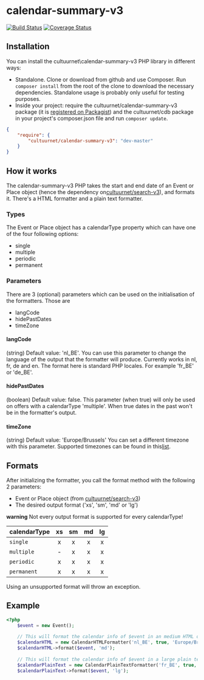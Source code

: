 # calendar-summary-v3

[![Build Status](https://travis-ci.org/cultuurnet/calendar-summary-v3.svg?branch=master)](https://travis-ci.org/cultuurnet/calendar-summary-v3) [![Coverage Status](https://coveralls.io/repos/cultuurnet/calendar-summary-v3/badge.svg?branch=master&service=github)](https://coveralls.io/github/cultuurnet/calendar-summary-v3?branch=master)

## Installation

You can install the cultuurnet\calendar-summary-v3 PHP library in different ways:

* Standalone. Clone or download from github and use Composer. Run ``composer install`` from
  the root of the clone to download the necessary dependencies. Standalone usage is probably only useful for testing
  purposes.
* Inside your project: require the cultuurnet/calendar-summary-v3 package (it is
  [registered on Packagist](https://packagist.org/packages/cultuurnet/calendar-summary-v3)) and the cultuurnet/cdb package in your project's
  composer.json file and run ``composer update``.

```json
{
    "require": {
        "cultuurnet/calendar-summary-v3": "dev-master"
    }
}
```

## How it works
The calendar-summary-v3 PHP takes the start and end date of an Event or Place object (hence the dependency on[cultuurnet/search-v3](https://github.com/cultuurnet/search-v3)), 
and formats it. 
There's a HTML formatter and a plain text formatter.

### Types
The Event or Place object has a calendarType property which can have one of the four following options:
* single
* multiple
* periodic
* permanent

### Parameters
There are 3 (optional) parameters which can be used on the initialisation of the formatters. Those are
* langCode
* hidePastDates
* timeZone
#### langCode
(string) Default value: 'nl_BE'.
You can use this parameter to change the language of the output that the formatter will produce.
Currently works in nl, fr, de and en. The format here is standard PHP locales. For example 'fr_BE' or 'de_BE'.

#### hidePastDates
(boolean) Default value: false.
This parameter (when true) will only be used on offers with a calendarType 'multiple'. When true dates in the past won't be in the formatter's output.

#### timeZone
(string) Default value: 'Europe/Brussels'
You can set a different timezone with this parameter.
Supported timezones can be found in this[list](http://php.net/manual/en/timezones.php).

## Formats
After initializing the formatter, you call the format method with the following 2 parameters:
* Event or Place object (from [cultuurnet/search-v3](https://github.com/cultuurnet/search-v3))
* The desired output format ('xs', 'sm', 'md' or 'lg')

**warning**
Not every output format is supported for every calendarType!

| calendarType  | xs | sm | md | lg |
| :--- | :---: | :---: | :---: | :---: |
| `single` | x | x | x | x |
| `multiple` | - | x | x | x |
| `periodic` | x | x | x | x |
| `permanent` | x | x | x | x | 

Using an unsupported format will throw an exception.

## Example
```php
<?php
    $event = new Event();
    
    // This will format the calendar info of $event in an medium HTML output 
    $calendarHTML = new CalendarHTMLFormatter('nl_BE', true, 'Europe/Brussels');
    $calendarHTML->format($event, 'md');
    
    // This will format the calendar info of $event in a large plain text output
    $calendarPlainText = new CalendarPlainTextFormatter('fr_BE', true, 'Europe/Paris');
    $calendarPlainText->format($event, 'lg');
```
